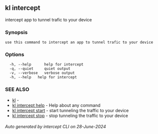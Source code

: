 ## kl intercept

intercept app to tunnel trafic to your device

### Synopsis

```
use this command to intercept an app to tunnel trafic to your device
```

### Options

```
  -h, --help      help for intercept
  -q, --quiet     quiet output
  -v, --verbose   verbose output
  -h, --help   help for intercept
```

### SEE ALSO

* [kl](kl.md)  - 
* [kl intercept help](kl_intercept_help.md)  - Help about any command
* [kl intercept start](kl_intercept_start.md)  - start tunneling the traffic to your device
* [kl intercept stop](kl_intercept_stop.md)  - stop tunneling the traffic to your device

###### Auto generated by intercept CLI on 28-June-2024
